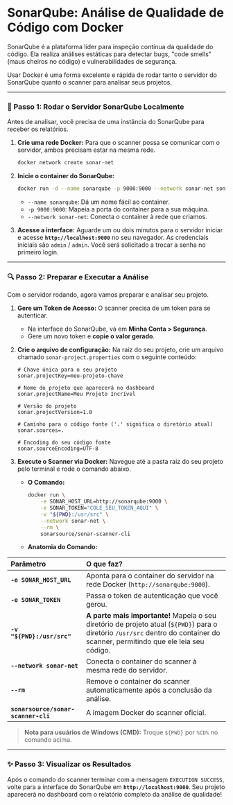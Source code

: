 # SonarQube: Análise de Qualidade de Código com Docker

SonarQube é a plataforma líder para inspeção contínua da qualidade do código. Ela realiza análises estáticas para detectar bugs, "code smells" (maus cheiros no código) e vulnerabilidades de segurança.

Usar Docker é uma forma excelente e rápida de rodar tanto o servidor do SonarQube quanto o scanner para analisar seus projetos.

---

### 🏡 Passo 1: Rodar o Servidor SonarQube Localmente

Antes de analisar, você precisa de uma instância do SonarQube para receber os relatórios.

1.  **Crie uma rede Docker:** Para que o scanner possa se comunicar com o servidor, ambos precisam estar na mesma rede.
    ```bash
    docker network create sonar-net
    ```

2.  **Inicie o container do SonarQube:**
    ```bash
    docker run -d --name sonarqube -p 9000:9000 --network sonar-net sonarsource/sonarqube-community:latest
    ```
    * `--name sonarqube`: Dá um nome fácil ao container.
    * `-p 9000:9000`: Mapeia a porta do container para a sua máquina.
    * `--network sonar-net`: Conecta o container à rede que criamos.

3.  **Acesse a interface:** Aguarde um ou dois minutos para o servidor iniciar e acesse **`http://localhost:9000`** no seu navegador. As credenciais iniciais são `admin` / `admin`. Você será solicitado a trocar a senha no primeiro login.

---

### 🔍 Passo 2: Preparar e Executar a Análise

Com o servidor rodando, agora vamos preparar e analisar seu projeto.

1.  **Gere um Token de Acesso:** O scanner precisa de um token para se autenticar.
    * Na interface do SonarQube, vá em **Minha Conta > Segurança**.
    * Gere um novo token e **copie o valor gerado**.

2.  **Crie o arquivo de configuração:** Na raiz do seu projeto, crie um arquivo chamado `sonar-project.properties` com o seguinte conteúdo:
    ```properties
    # Chave única para o seu projeto
    sonar.projectKey=meu-projeto-chave

    # Nome do projeto que aparecerá no dashboard
    sonar.projectName=Meu Projeto Incrível
    
    # Versão do projeto
    sonar.projectVersion=1.0

    # Caminho para o código fonte ('.' significa o diretório atual)
    sonar.sources=.

    # Encoding do seu código fonte
    sonar.sourceEncoding=UTF-8
    ```

3.  **Execute o Scanner via Docker:** Navegue até a pasta raiz do seu projeto pelo terminal e rode o comando abaixo.

    * **O Comando:**
        ```bash
        docker run \
            -e SONAR_HOST_URL=http://sonarqube:9000 \
            -e SONAR_TOKEN="COLE_SEU_TOKEN_AQUI" \
            -v "${PWD}:/usr/src" \
            --network sonar-net \
            --rm \
            sonarsource/sonar-scanner-cli
        ```
    * **Anatomia do Comando:**

| Parâmetro | O que faz? |
| :--- | :--- |
| **`-e SONAR_HOST_URL`** | Aponta para o container do servidor na rede Docker (`http://sonarqube:9000`). |
| **`-e SONAR_TOKEN`** | Passa o token de autenticação que você gerou. |
| **`-v "${PWD}:/usr/src"`** | **A parte mais importante!** Mapeia o seu diretório de projeto atual (`${PWD}`) para o diretório `/usr/src` dentro do container do scanner, permitindo que ele leia seu código. |
| **`--network sonar-net`** | Conecta o container do scanner à mesma rede do servidor. |
| **`--rm`** | Remove o container do scanner automaticamente após a conclusão da análise. |
| **`sonarsource/sonar-scanner-cli`** | A imagem Docker do scanner oficial. |

> **Nota para usuários de Windows (CMD):** Troque `${PWD}` por `%CD%` no comando acima.

---

### ✨ Passo 3: Visualizar os Resultados

Após o comando do scanner terminar com a mensagem `EXECUTION SUCCESS`, volte para a interface do SonarQube em **`http://localhost:9000`**. Seu projeto aparecerá no dashboard com o relatório completo da análise de qualidade!